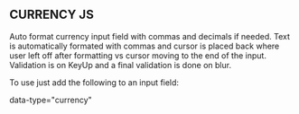 CURRENCY JS
-----------

Auto format currency input field with commas and decimals if needed. Text is automatically formated with commas and cursor is placed back where user left off after formatting vs cursor moving to the end of the input. Validation is on KeyUp and a final validation is done on blur.

To use just add the following to an input field:

data-type="currency"
